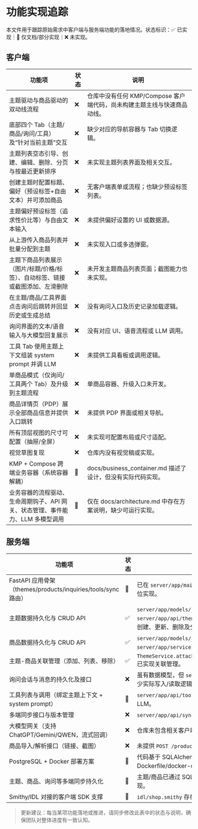 # 功能实现追踪

本文件用于跟踪原始需求中客户端与服务端功能的落地情况。状态标识：✅ 已实现｜🚧 仅文档/部分实现｜❌ 未实现。

## 客户端

| 功能项 | 状态 | 说明 |
| --- | --- | --- |
| 主题驱动与商品驱动的双动线流程 | ❌ | 仓库中没有任何 KMP/Compose 客户端代码，尚未构建主题主线与快速商品动线。 |
| 底部四个 Tab（主题/商品/询问/工具）及“针对当前主题”交互 | ❌ | 缺少对应的导航容器与 Tab 切换逻辑。 |
| 主题列表空态引导、创建、编辑、删除、分页与按最近更新排序 | ❌ | 未实现主题列表界面及相关交互。 |
| 创建主题时配置标题、偏好（预设标签+自由文本）并可添加商品 | ❌ | 无客户端表单或流程；也缺少预设标签列表。 |
| 主题偏好预设标签（追求性价比等）与自由文本输入 | ❌ | 未提供偏好设置的 UI 或数据源。 |
| 从上游传入商品列表并批量分配到主题 | ❌ | 未实现入口或多选弹窗。 |
| 主题下商品列表展示（图片/标题/价格/标签）、自动标签、链接或截图添加、左滑删除 | ❌ | 未开发主题商品列表页面；截图能力也未实现。 |
| 在主题/商品/工具界面点击询问后跳转并回显历史或生成总结 | ❌ | 没有询问入口及历史记录加载逻辑。 |
| 询问界面的文本/语音输入与大模型回复展示 | ❌ | 没有对应 UI、语音流程或 LLM 调用。 |
| 工具 Tab 使用主题上下文组装 system prompt 并调 LLM | ❌ | 未提供工具看板或调用逻辑。 |
| 单商品模式（仅询问/工具两个 Tab）及升级到主题流程 | ❌ | 单商品容器、升级入口未开发。 |
| 商品详情页（PDP）展示全部商品信息并提供入口跳转 | ❌ | 未提供 PDP 界面或相关导航。 |
| 所有顶层视图的尺寸可配置（抽屉/全屏） | ❌ | 未实现可配置布局或尺寸适配。 |
| 视觉草图复现 | ❌ | 仓库内没有视觉稿或实现。 |
| KMP + Compose 跨端业务容器（系统容器解耦） | 🚧 | docs/business_container.md 描述了设计，但没有实际代码实现。 |
| 业务容器的流程驱动、生命周期钩子、API 网关、状态管理、事件能力、LLM 多模型调用 | 🚧 | 仅在 docs/architecture.md 中存在方案说明，缺少可运行实现。 |

## 服务端

| 功能项 | 状态 | 说明 |
| --- | --- | --- |
| FastAPI 应用骨架（themes/products/inquiries/tools/sync 路由） | 🚧 | 已在 `server/app/main.py` 中挂载路由，但 inquiries/tools/sync 仍是占位实现。 |
| 主题数据持久化与 CRUD API | ✅ | `server/app/models/__init__.py` 定义主题模型，`server/app/api/themes.py` 与 `server/app/services/themes.py` 提供创建、更新、删除及分页查询。 |
| 商品数据持久化与 CRUD API | ✅ | `server/app/models/__init__.py`、`server/app/api/products.py`、`server/app/services/products.py` 已支持完整 CRUD。 |
| 主题-商品关联管理（添加、列表、移除） | ✅ | `ThemeService.attach_product/list_theme_products/detach_product` 已实现关联管理。 |
| 询问会话与消息的持久化及接口 | ❌ | 虽有数据模型，但 `server/app/api/inquiries.py` 仅返回占位响应，缺少实际写入/读取逻辑。 |
| 工具列表与调用（绑定主题上下文 + system prompt） | 🚧 | `server/app/api/tools.py` 返回静态占位数据，未整合主题偏好或 LLM。 |
| 多端同步接口与版本管理 | ❌ | `server/app/api/sync.py` 仅返回空列表，未落地增量同步。 |
| 大模型网关（支持 ChatGPT/Gemini/QWEN，流式回调） | ❌ | 仓库未包含相关客户端或服务实现。 |
| 商品导入/解析接口（链接、截图） | ❌ | 未提供 `POST /products/import` 或 OCR 解析逻辑。 |
| PostgreSQL + Docker 部署方案 | 🚧 | 代码基于 SQLAlchemy，可指向 PostgreSQL，但仓库缺少 Dockerfile/docker-compose 及迁移脚本。 |
| 主题、商品、询问等多端同步持久化 | 🚧 | 主题/商品已通过 SQLAlchemy 持久化；询问记录与同步状态尚未实现。 |
| Smithy/IDL 对接的客户端 SDK 支撑 | 🚧 | `idl/shop.smithy` 存在模型草案，但尚未生成或集成到网关。 |

> 更新建议：每当某项功能落地或推进，请同步修改此表中的状态与说明，确保团队对整体进度有一致认知。
